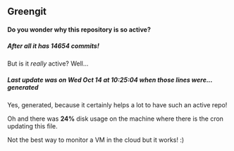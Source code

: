 ## Greengit

#### Do you wonder why this repository is so active?

##### After all it has 14654 commits!

But is it *really* active? Well...

##### Last update was on Wed Oct 14 at 10:25:04 when those lines were... generated

Yes, generated, because it certainly helps a lot to have such an active repo!

Oh and there was **24%** disk usage on the machine
where there is the cron updating this file.

Not the best way to monitor a VM in the cloud but it works! :)
